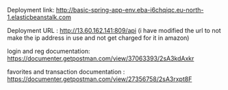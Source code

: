Deployment link: http://basic-spring-app-env.eba-i6chqiqc.eu-north-1.elasticbeanstalk.com

Deployment URL : http://13.60.162.141:809/api (i have modified the url to not make the ip address in use and not get charged for it in amazon)

login and reg documentation: https://documenter.getpostman.com/view/37063393/2sA3kdAxkr

favorites and transaction documentation : https://documenter.getpostman.com/view/27356758/2sA3rxpt8F
